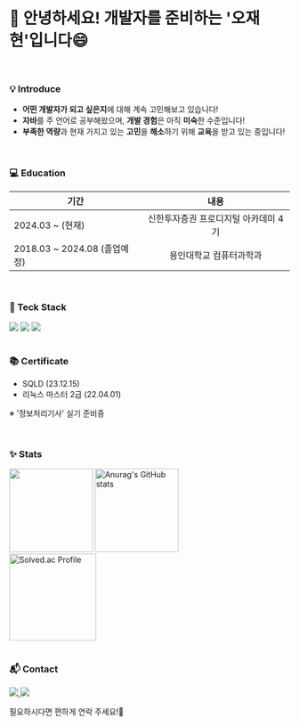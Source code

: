# 👋 안녕하세요! 개발자를 준비하는 '오재현'입니다😄

<br />

### 💡 Introduce
- **어떤 개발자가 되고 싶은지**에 대해 계속 고민해보고 있습니다!
- **자바**를 주 언어로 공부해왔으며, **개발 경험**은 아직 **미숙**한 수준입니다!
- **부족한 역량**과 현재 가지고 있는 **고민**을 **해소**하기 위해 **교육**을 받고 있는 중입니다!

<br />

### 💻 Education

| 기간                | 내용                                           |
|---------------------|:------------------------------------------------:|
|2024.03 ~ (현재) | 신한투자증권 프로디지털 아카데미 4기 |
|2018.03 ~ 2024.08 (졸업예정) | 용인대학교 컴퓨터과학과 |

<br />

### 🔨 Teck Stack
<div>
        <span>
                <img src="https://img.shields.io/badge/java-007396?style=flat&logo=OpenJDK&logoColor=white">
                <img src="https://img.shields.io/badge/Spring_Boot-6DB33F?style=flat&logo=springboot&logoColor=white">
                <img src="https://img.shields.io/badge/MySQL-4479A1?style=flat&logo=mysql&logoColor=white">
        </span>
</div>

<br />

### 📚 Certificate
- SQLD (23.12.15)  
- 리눅스 마스터 2급 (22.04.01)

※ '정보처리기사' 실기 준비중

<br />

### ✨ Stats
<div>
    <img src="https://github-readme-stats.vercel.app/api/top-langs/?username=jody816&layout=compact" style="height: 150px">
    <img src="https://github-readme-stats.vercel.app/api?username=jody816&show_icons=true" alt="Anurag's GitHub stats" style="height: 150px"><br />
    <a href="https://solved.ac/jody816/">
        <img src="http://mazassumnida.wtf/api/v2/generate_badge?boj=jody816" alt="Solved.ac Profile" style="height: 156px">
    </a>
</div>

<br />

### 📬 Contact
<div>        
        <a href="javascript:void(0);" onclick="window.location.href='mailto:ojh9816@gmail.com';">
            <img src="https://img.shields.io/badge/Email-D14836?style=plastic&logo=gmail&logoColor=white"/>
        </a>
        <a href="https://www.instagram.com/j.hyeo_0n/" target="_blank">
            <img src="https://img.shields.io/badge/Instagram-E4405F?style=plastic&logo=Instagram&logoColor=white" />
        </a>
</div>

필요하시다면 편하게 연락 주세요!🙏
